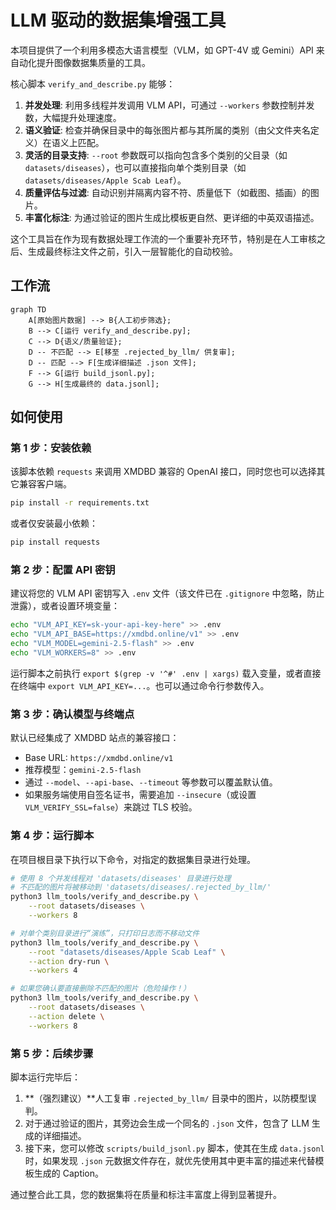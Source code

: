 # LLM 驱动的数据集增强工具

本项目提供了一个利用多模态大语言模型（VLM，如 GPT-4V 或 Gemini）API 来自动化提升图像数据集质量的工具。

核心脚本 `verify_and_describe.py` 能够：
1.  **并发处理**: 利用多线程并发调用 VLM API，可通过 `--workers` 参数控制并发数，大幅提升处理速度。
2.  **语义验证**: 检查并确保目录中的每张图片都与其所属的类别（由父文件夹名定义）在语义上匹配。
3.  **灵活的目录支持**: `--root` 参数既可以指向包含多个类别的父目录（如 `datasets/diseases`），也可以直接指向单个类别目录（如 `datasets/diseases/Apple Scab Leaf`）。
4.  **质量评估与过滤**: 自动识别并隔离内容不符、质量低下（如截图、插画）的图片。
5.  **丰富化标注**: 为通过验证的图片生成比模板更自然、更详细的中英双语描述。

这个工具旨在作为现有数据处理工作流的一个重要补充环节，特别是在人工审核之后、生成最终标注文件之前，引入一层智能化的自动校验。

## 工作流

```mermaid
graph TD
    A[原始图片数据] --> B{人工初步筛选};
    B --> C[运行 verify_and_describe.py];
    C --> D{语义/质量验证};
    D -- 不匹配 --> E[移至 .rejected_by_llm/ 供复审];
    D -- 匹配 --> F[生成详细描述 .json 文件];
    F --> G[运行 build_jsonl.py];
    G --> H[生成最终的 data.jsonl];
```

## 如何使用

### 第 1 步：安装依赖

该脚本依赖 `requests` 来调用 XMDBD 兼容的 OpenAI 接口，同时您也可以选择其它兼容客户端。

```bash
pip install -r requirements.txt
```

或者仅安装最小依赖：

```bash
pip install requests
```

### 第 2 步：配置 API 密钥

建议将您的 VLM API 密钥写入 `.env` 文件（该文件已在 `.gitignore` 中忽略，防止泄露），或者设置环境变量：

```bash
echo "VLM_API_KEY=sk-your-api-key-here" >> .env
echo "VLM_API_BASE=https://xmdbd.online/v1" >> .env
echo "VLM_MODEL=gemini-2.5-flash" >> .env
echo "VLM_WORKERS=8" >> .env
```

运行脚本之前执行 `export $(grep -v '^#' .env | xargs)` 载入变量，或者直接在终端中 `export VLM_API_KEY=...`。也可以通过命令行参数传入。

### 第 3 步：确认模型与终端点

默认已经集成了 XMDBD 站点的兼容接口：

- Base URL: `https://xmdbd.online/v1`
- 推荐模型：`gemini-2.5-flash`
- 通过 `--model`、`--api-base`、`--timeout` 等参数可以覆盖默认值。
- 如果服务端使用自签名证书，需要追加 `--insecure`（或设置 `VLM_VERIFY_SSL=false`）来跳过 TLS 校验。

### 第 4 步：运行脚本

在项目根目录下执行以下命令，对指定的数据集目录进行处理。

```bash
# 使用 8 个并发线程对 'datasets/diseases' 目录进行处理
# 不匹配的图片将被移动到 'datasets/diseases/.rejected_by_llm/'
python3 llm_tools/verify_and_describe.py \
    --root datasets/diseases \
    --workers 8

# 对单个类别目录进行“演练”，只打印日志而不移动文件
python3 llm_tools/verify_and_describe.py \
    --root "datasets/diseases/Apple Scab Leaf" \
    --action dry-run \
    --workers 4

# 如果您确认要直接删除不匹配的图片（危险操作！）
python3 llm_tools/verify_and_describe.py \
    --root datasets/diseases \
    --action delete \
    --workers 8
```

### 第 5 步：后续步骤

脚本运行完毕后：
1.  **（强烈建议）**人工复审 `.rejected_by_llm/` 目录中的图片，以防模型误判。
2.  对于通过验证的图片，其旁边会生成一个同名的 `.json` 文件，包含了 LLM 生成的详细描述。
3.  接下来，您可以修改 `scripts/build_jsonl.py` 脚本，使其在生成 `data.jsonl` 时，如果发现 `.json` 元数据文件存在，就优先使用其中更丰富的描述来代替模板生成的 Caption。

通过整合此工具，您的数据集将在质量和标注丰富度上得到显著提升。
